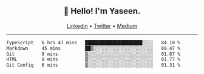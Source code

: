<h2 align="center">👋 Hello! I'm Yaseen.</h2>
<p align="center">
  <a href="https://www.linkedin.com/in/yaseenkc/">Linkedin</a> •
  <a href="https://twitter.com/yaseeenkc">Twitter</a> •
  <a href="https://medium.com/@yaseen-kc">Medium</a>
</p>


<!--- 🔭 I’m currently working at []() as an  -->
<!--- - 💬 Ask me about **Javascript, React and Git** -->
<!--- - 📫 How to reach me: [@kc.yaseen](https://instagram.com/kc.yaseen) on Instagram -->
<!--- - ⚡ Fun fact: Big Fan of the :zap: emoji -->

-------

<!--START_SECTION:waka-->

```txt
TypeScript   6 hrs 47 mins   █████████████████████░░░░   84.10 %
Markdown     45 mins         ██▒░░░░░░░░░░░░░░░░░░░░░░   09.47 %
Git          9 mins          ▒░░░░░░░░░░░░░░░░░░░░░░░░   01.87 %
HTML         8 mins          ▒░░░░░░░░░░░░░░░░░░░░░░░░   01.77 %
Git Config   6 mins          ▒░░░░░░░░░░░░░░░░░░░░░░░░   01.31 %
```

<!--END_SECTION:waka-->
